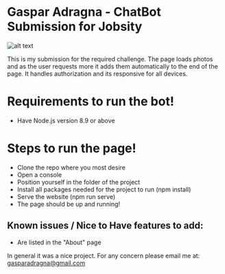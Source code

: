 # Gaspar Adragna - ChatBot Submission for Jobsity

![alt text](https://agileengine.com/wordpress/wp-content/uploads/2018/12/logo.png)


This is my submission for the required challenge.
The page loads photos and as the user requests more it adds them automatically to the end of the page. It handles authorization and its responsive for all devices.

# Requirements to run the bot!

  - Have Node.js version 8.9 or above 

# Steps to run the page!
- Clone the repo where you most desire
- Open a console
- Position yourself in the folder of the project
- Install all packages needed for the project to run (npm install)
- Serve the website (npm run serve)
- The page should be up and running!

## Known issues / Nice to Have features to add:
- Are listed in the "About" page

In general it was a nice project. For any concern please email me at: gasparadragna@gmail.com
